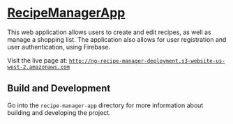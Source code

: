 # [RecipeManagerApp](http://ng-recipe-manager-deployment.s3-website-us-west-2.amazonaws.com/signin)

This web application allows users to create and edit recipes, as well as manage a shopping list. The application also allows for user registration and user authentication, using Firebase.

Visit the live page at: [`http://ng-recipe-manager-deployment.s3-website-us-west-2.amazonaws.com`](http://ng-recipe-manager-deployment.s3-website-us-west-2.amazonaws.com)

## Build and Development

Go into the `recipe-manager-app` directory for more information about building and developing the project.